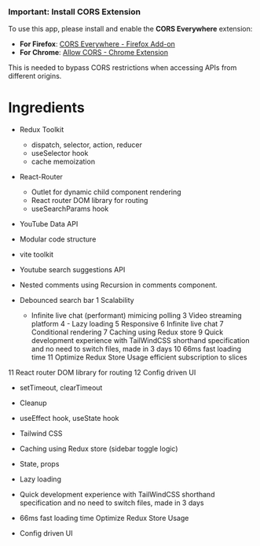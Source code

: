 ### Important: Install CORS Extension

To use this app, please install and enable the **CORS Everywhere** extension:

-   **For Firefox**: [CORS Everywhere - Firefox Add-on](https://addons.mozilla.org/en-US/firefox/addon/cors-everywhere/)
-   **For Chrome**: [Allow CORS - Chrome Extension](https://chrome.google.com/webstore/detail/allow-cors-access-control/)

This is needed to bypass CORS restrictions when accessing APIs from different origins.

# Ingredients

-   Redux Toolkit
    -   dispatch, selector, action, reducer
    -   useSelector hook
    -   cache memoization
-   React-Router
    -   Outlet for dynamic child component rendering
    -   React router DOM library for routing
    -   useSearchParams hook
-   YouTube Data API
-   Modular code structure
-   vite toolkit
-   Youtube search suggestions API
-   Nested comments using Recursion in comments component.
-   Debounced search bar
    1 Scalability

    -   Infinite live chat (performant) mimicing polling
        3 Video streaming platform
        4 - Lazy loading
        5 Responsive
        6 Infinite live chat
        7 Conditional rendering
        7 Caching using Redux store
        9 Quick development experience with TailWindCSS shorthand specification and no need to switch files, made in 3 days
        10 66ms fast loading time
        11 Optimize Redux Store Usage efficient subscription to slices

11 React router DOM library for routing
12 Config driven UI

-   setTimeout, clearTimeout
-   Cleanup
-   useEffect hook, useState hook
-   Tailwind CSS
-   Caching using Redux store (sidebar toggle logic)
-   State, props
-   Lazy loading
-   Quick development experience with TailWindCSS shorthand specification and no need to switch files, made in 3 days

-   66ms fast loading time
    Optimize Redux Store Usage
-   Config driven UI
